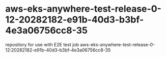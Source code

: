 # aws-eks-anywhere-test-release-0-12-20282182-e91b-40d3-b3bf-4e3a06756cc8-35
repository for use with E2E test job aws-eks-anywhere-test-release-0-12:20282182-e91b-40d3-b3bf-4e3a06756cc8-35
